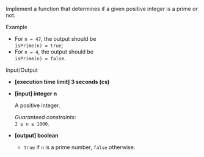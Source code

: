 
Implement a function that determines if a given positive integer is a  prime  or not.

Example

-   For  `n = 47`, the output should be  
    `isPrime(n) = true`;
-   For  `n = 4`, the output should be  
    `isPrime(n) = false`.

Input/Output

-   **[execution time limit] 3 seconds (cs)**
    
-   **[input] integer n**
    
    A positive integer.
    
    _Guaranteed constraints:_  
    `2 ≤ n ≤ 1000`.
    
-   **[output] boolean**
    
    -   `true`  if  `n`  is a prime number,  `false`  otherwise.